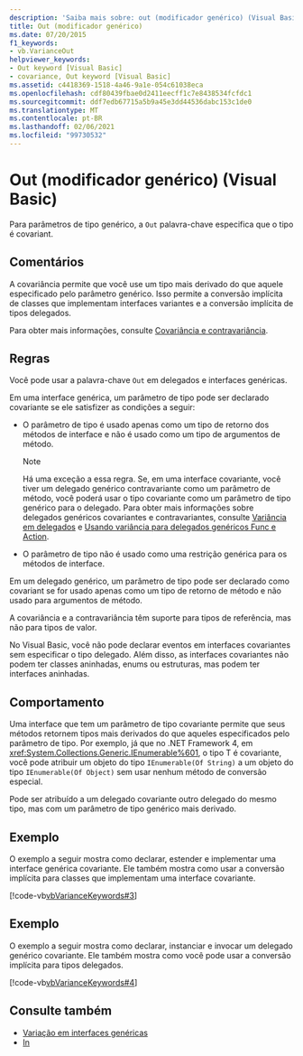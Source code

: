```yaml
---
description: 'Saiba mais sobre: out (modificador genérico) (Visual Basic)'
title: Out (modificador genérico)
ms.date: 07/20/2015
f1_keywords:
- vb.VarianceOut
helpviewer_keywords:
- Out keyword [Visual Basic]
- covariance, Out keyword [Visual Basic]
ms.assetid: c4418369-1518-4a46-9a1e-054c61038eca
ms.openlocfilehash: cdf80439fbae0d2411eecff1c7e8438534fcfdc1
ms.sourcegitcommit: ddf7edb67715a5b9a45e3dd44536dabc153c1de0
ms.translationtype: MT
ms.contentlocale: pt-BR
ms.lasthandoff: 02/06/2021
ms.locfileid: "99730532"
---
```

# <a name="out-generic-modifier-visual-basic"></a>Out (modificador genérico) (Visual Basic)

Para parâmetros de tipo genérico, a `Out` palavra-chave especifica que o tipo é covariant.

## <a name="remarks"></a>Comentários

A covariância permite que você use um tipo mais derivado do que aquele especificado pelo parâmetro genérico. Isso permite a conversão implícita de classes que implementam interfaces variantes e a conversão implícita de tipos delegados.

Para obter mais informações, consulte [Covariância e contravariância](../../programming-guide/concepts/covariance-contravariance/index.md).

## <a name="rules"></a>Regras

Você pode usar a palavra-chave `Out` em delegados e interfaces genéricas.

Em uma interface genérica, um parâmetro de tipo pode ser declarado covariante se ele satisfizer as condições a seguir:

- O parâmetro de tipo é usado apenas como um tipo de retorno dos métodos de interface e não é usado como um tipo de argumentos de método.

    > [!NOTE]
    > Há uma exceção a essa regra. Se, em uma interface covariante, você tiver um delegado genérico contravariante como um parâmetro de método, você poderá usar o tipo covariante como um parâmetro de tipo genérico para o delegado. Para obter mais informações sobre delegados genéricos covariantes e contravariantes, consulte [Variância em delegados](../../programming-guide/concepts/covariance-contravariance/variance-in-delegates.md) e [Usando variância para delegados genéricos Func e Action](../../programming-guide/concepts/covariance-contravariance/using-variance-for-func-and-action-generic-delegates.md).

- O parâmetro de tipo não é usado como uma restrição genérica para os métodos de interface.

Em um delegado genérico, um parâmetro de tipo pode ser declarado como covariant se for usado apenas como um tipo de retorno de método e não usado para argumentos de método.

A covariância e a contravariância têm suporte para tipos de referência, mas não para tipos de valor.

No Visual Basic, você não pode declarar eventos em interfaces covariantes sem especificar o tipo delegado. Além disso, as interfaces covariantes não podem ter classes aninhadas, enums ou estruturas, mas podem ter interfaces aninhadas.

## <a name="behavior"></a>Comportamento

Uma interface que tem um parâmetro de tipo covariante permite que seus métodos retornem tipos mais derivados do que aqueles especificados pelo parâmetro de tipo. Por exemplo, já que no .NET Framework 4, em <xref:System.Collections.Generic.IEnumerable%601>, o tipo T é covariante, você pode atribuir um objeto do tipo `IEnumerable(Of String)` a um objeto do tipo `IEnumerable(Of Object)` sem usar nenhum método de conversão especial.

Pode ser atribuído a um delegado covariante outro delegado do mesmo tipo, mas com um parâmetro de tipo genérico mais derivado.

## <a name="example"></a>Exemplo

O exemplo a seguir mostra como declarar, estender e implementar uma interface genérica covariante. Ele também mostra como usar a conversão implícita para classes que implementam uma interface covariante.

[!code-vb[vbVarianceKeywords#3](~/samples/snippets/visualbasic/VS_Snippets_VBCSharp/vbvariancekeywords/vb/module1.vb#3)]

## <a name="example"></a>Exemplo

O exemplo a seguir mostra como declarar, instanciar e invocar um delegado genérico covariante. Ele também mostra como você pode usar a conversão implícita para tipos delegados.

[!code-vb[vbVarianceKeywords#4](~/samples/snippets/visualbasic/VS_Snippets_VBCSharp/vbvariancekeywords/vb/module1.vb#4)]

## <a name="see-also"></a>Consulte também

- [Variação em interfaces genéricas](../../programming-guide/concepts/covariance-contravariance/variance-in-generic-interfaces.md)
- [In](in-generic-modifier.md)
